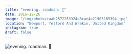 ```yaml
---
title: "evening. roadman. 🌌"
date: 2016-12-26
image: "/img/photo/caab2572253924a8cae4a21905165394.jpg"
location: "Newport, Telford And Wrekin, United Kingdom"
instagram: true
draft: false
---
```


![evening. roadman. 🌌](/img/photo/caab2572253924a8cae4a21905165394.jpg)
